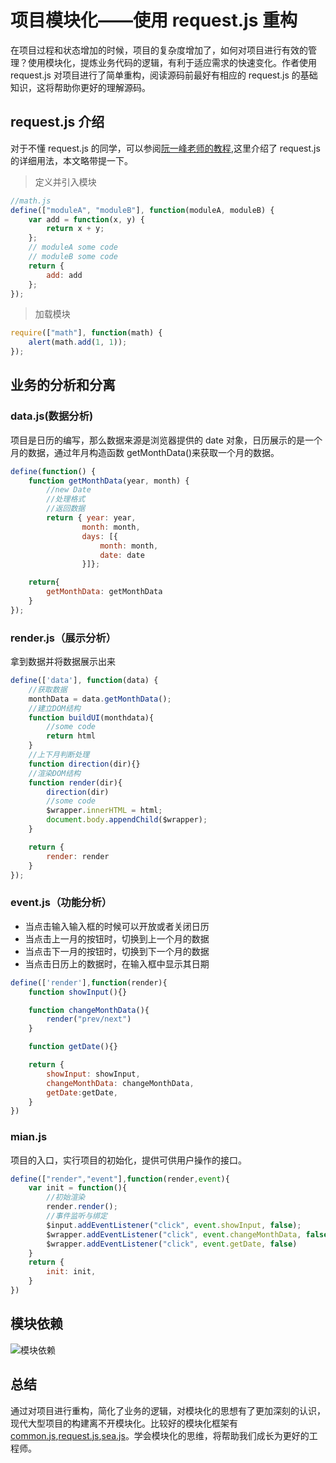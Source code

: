 # 项目模块化——使用 request.js 重构

在项目过程和状态增加的时候，项目的复杂度增加了，如何对项目进行有效的管理？使用模块化，提炼业务代码的逻辑，有利于适应需求的快速变化。作者使用 request.js 对项目进行了简单重构，阅读源码前最好有相应的 request.js 的基础知识，这将帮助你更好的理解源码。

## request.js 介绍

对于不懂 request.js 的同学，可以参阅[阮一峰老师的教程](http://www.ruanyifeng.com/blog/2012/11/require_js.html),这里介绍了 request.js 的详细用法，本文略带提一下。

> 定义并引入模块

```js
//math.js
define(["moduleA", "moduleB"], function(moduleA, moduleB) {
    var add = function(x, y) {
        return x + y;
    };
    // moduleA some code
    // moduleB some code
    return {
        add: add
    };
});
```

> 加载模块

```js
require(["math"], function(math) {
    alert(math.add(1, 1));
});
```

## 业务的分析和分离

### data.js(数据分析)

项目是日历的编写，那么数据来源是浏览器提供的 date 对象，日历展示的是一个月的数据，通过年月构造函数 getMonthData()来获取一个月的数据。

```js
define(function() {
    function getMonthData(year, month) {
        //new Date
        //处理格式
        //返回数据
        return { year: year,
                month: month,
                days: [{
                    month: month,
                    date: date
                }]};

    return{
        getMonthData: getMonthData
    }
});
```

### render.js（展示分析）

拿到数据并将数据展示出来

```js
define(['data'], function(data) {
    //获取数据
    monthData = data.getMonthData();
    //建立DOM结构
    function buildUI(monthdata){
        //some code
        return html
    }
    //上下月判断处理
    function direction(dir){}
    //渲染DOM结构
    function render(dir){
        direction(dir)
        //some code
        $wrapper.innerHTML = html;
        document.body.appendChild($wrapper);
    }

    return {
        render: render
    }
});
```

### event.js（功能分析）

- 当点击输入输入框的时候可以开放或者关闭日历
- 当点击上一月的按钮时，切换到上一个月的数据
- 当点击下一月的按钮时，切换到下一个月的数据
- 当点击日历上的数据时，在输入框中显示其日期

```js
define(['render'],function(render){
    function showInput(){}

    function changeMonthData(){
        render("prev/next")
    }

    function getDate(){}

    return {
        showInput: showInput,
        changeMonthData: changeMonthData,
        getDate:getDate,
    }
})
```

### mian.js

项目的入口，实行项目的初始化，提供可供用户操作的接口。

```js
define(["render","event"],function(render,event){
    var init = function(){
        //初始渲染
        render.render();
        //事件监听与绑定
        $input.addEventListener("click", event.showInput, false);
        $wrapper.addEventListener("click", event.changeMonthData, false);
        $wrapper.addEventListener("click", event.getDate, false)
    }
    return {
        init: init,
    }
})
```

## 模块依赖

![模块依赖](./模块.png)

## 总结

通过对项目进行重构，简化了业务的逻辑，对模块化的思想有了更加深刻的认识，现代大型项目的构建离不开模块化。比较好的模块化框架有[common.js](http://javascript.ruanyifeng.com/nodejs/module.html),[request.js](http://requirejs.org/),[sea.js](https://seajs.github.io/seajs/docs/)。学会模块化的思维，将帮助我们成长为更好的工程师。